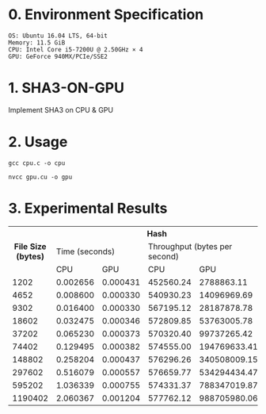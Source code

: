 # 0. Environment Specification
```
OS: Ubuntu 16.04 LTS, 64-bit
Memory: 11.5 GiB
CPU: Intel Core i5-7200U @ 2.50GHz × 4
GPU: GeForce 940MX/PCIe/SSE2
```

# 1. SHA3-ON-GPU
Implement SHA3 on CPU & GPU

# 2. Usage
```
gcc cpu.c -o cpu
```

```
nvcc gpu.cu -o gpu
```

# 3. Experimental Results
<table class="tg">
  <tr>
    <th class="tg-us36" rowspan="3">File Size (bytes)</th>
    <th class="tg-us36" colspan="4">Hash</th>
  </tr>
  <tr>
    <td class="tg-us36" colspan="2">Time (seconds)</td>
    <td class="tg-yw4l" colspan="2">Throughput (bytes per second)</td>
  </tr>
  <tr>
    <td class="tg-us36">CPU</td>
    <td class="tg-us36">GPU</td>
    <td class="tg-yw4l">CPU</td>
    <td class="tg-yw4l">GPU</td>
  </tr>
  <tr>
    <td class="tg-yw4l">1202</td>
    <td class="tg-yw4l">0.002656</td>
    <td class="tg-yw4l">0.000431</td>
    <td class="tg-yw4l">452560.24</td>
    <td class="tg-yw4l">2788863.11</td>
  </tr>
  <tr>
    <td class="tg-yw4l">4652</td>
    <td class="tg-yw4l">0.008600</td>
    <td class="tg-yw4l">0.000330</td>
    <td class="tg-yw4l">540930.23</td>
    <td class="tg-yw4l">14096969.69</td>
  </tr>
  <tr>
    <td class="tg-yw4l">9302</td>
    <td class="tg-yw4l">0.016400</td>
    <td class="tg-yw4l">0.000330</td>
    <td class="tg-yw4l">567195.12</td>
    <td class="tg-yw4l">28187878.78</td>
  </tr>
  <tr>
    <td class="tg-yw4l">18602</td>
    <td class="tg-yw4l">0.032475</td>
    <td class="tg-yw4l">0.000346</td>
    <td class="tg-yw4l">572809.85</td>
    <td class="tg-yw4l">53763005.78</td>
  </tr>
  <tr>
    <td class="tg-yw4l">37202</td>
    <td class="tg-yw4l">0.065230</td>
    <td class="tg-yw4l">0.000373</td>
    <td class="tg-yw4l">570320.40</td>
    <td class="tg-yw4l">99737265.42</td>
  </tr>
  <tr>
    <td class="tg-yw4l">74402</td>
    <td class="tg-yw4l">0.129495</td>
    <td class="tg-yw4l">0.000382</td>
    <td class="tg-yw4l">574555.00</td>
    <td class="tg-yw4l">194769633.41</td>
  </tr>
  <tr>
    <td class="tg-yw4l">148802</td>
    <td class="tg-yw4l">0.258204</td>
    <td class="tg-yw4l">0.000437</td>
    <td class="tg-yw4l">576296.26</td>
    <td class="tg-yw4l">340508009.15</td>
  </tr>
  <tr>
    <td class="tg-yw4l">297602</td>
    <td class="tg-yw4l">0.516079</td>
    <td class="tg-yw4l">0.000557</td>
    <td class="tg-yw4l">576659.77</td>
    <td class="tg-yw4l">534294434.47</td>
  </tr>
  <tr>
    <td class="tg-yw4l">595202</td>
    <td class="tg-yw4l">1.036339</td>
    <td class="tg-yw4l">0.000755</td>
    <td class="tg-yw4l">574331.37</td>
    <td class="tg-yw4l">788347019.87</td>
  </tr>
  <tr>
    <td class="tg-yw4l">1190402</td>
    <td class="tg-yw4l">2.060367</td>
    <td class="tg-yw4l">0.001204</td>
    <td class="tg-yw4l">577762.12</td>
    <td class="tg-yw4l">988705980.06</td>
  </tr>
</table>
